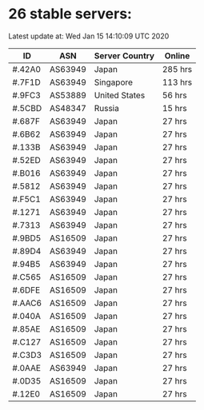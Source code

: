 # 26 stable servers:

Latest update at: Wed Jan 15 14:10:09 UTC 2020

| ID | ASN | Server Country | Online |
| -- | --- | -------------- | ------ |
| #.42A0 | AS63949 | Japan | 285 hrs |
| #.7F1D | AS63949 | Singapore | 113 hrs |
| #.9FC3 | AS53889 | United States | 56 hrs |
| #.5CBD | AS48347 | Russia | 15 hrs |
| #.687F | AS63949 | Japan | 27 hrs |
| #.6B62 | AS63949 | Japan | 27 hrs |
| #.133B | AS63949 | Japan | 27 hrs |
| #.52ED | AS63949 | Japan | 27 hrs |
| #.B016 | AS63949 | Japan | 27 hrs |
| #.5812 | AS63949 | Japan | 27 hrs |
| #.F5C1 | AS63949 | Japan | 27 hrs |
| #.1271 | AS63949 | Japan | 27 hrs |
| #.7313 | AS63949 | Japan | 27 hrs |
| #.9BD5 | AS16509 | Japan | 27 hrs |
| #.89D4 | AS63949 | Japan | 27 hrs |
| #.94B5 | AS63949 | Japan | 27 hrs |
| #.C565 | AS16509 | Japan | 27 hrs |
| #.6DFE | AS16509 | Japan | 27 hrs |
| #.AAC6 | AS16509 | Japan | 27 hrs |
| #.040A | AS16509 | Japan | 27 hrs |
| #.85AE | AS16509 | Japan | 27 hrs |
| #.C127 | AS16509 | Japan | 27 hrs |
| #.C3D3 | AS16509 | Japan | 27 hrs |
| #.0AAE | AS63949 | Japan | 27 hrs |
| #.0D35 | AS16509 | Japan | 27 hrs |
| #.12E0 | AS16509 | Japan | 27 hrs |

